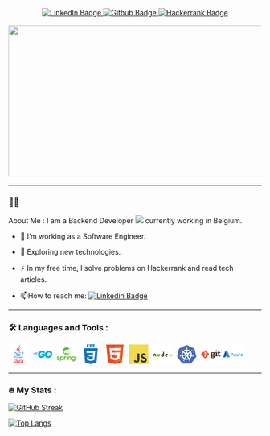 



<div id="badges" align="center">
  <a href="https://www.linkedin.com/in/pavan-kumar-tulasi-79977870/">
    <img src="https://img.shields.io/badge/LinkedIn-blue?style=for-the-badge&logo=linkedin&logoColor=white" alt="LinkedIn Badge"/>
  </a>
  <a href="https://github.com/thulasipavankumar">
    <img src="https://img.shields.io/badge/github-black?style=for-the-badge&logo=github&logoColor=white" alt="Github Badge"/>
  </a>
  <a href="https://www.hackerrank.com/thulasipavan">
    <img src="https://shields.io/badge/hackerrank-green?style=for-the-badge&logo=hackerrank&logoColor=white" alt="Hackerrank Badge"/>
  </a>
</div>
<div align="center">
<img src="https://komarev.com/ghpvc/?username=thulasipavankumar&style=flat-square&color=blue" alt=""/>
 </div>
<div align="center">
  <img src="https://github.com/thulasipavankumar/thulasipavankumar/blob/main/Pavan%20Kumar%20tulasi.png" width="600" height="300"/>
</div>

---

### :man_technologist: 
 About Me : I am a Backend Developer <img src="https://media.giphy.com/media/WUlplcMpOCEmTGBtBW/giphy.gif" width="30"> currently working in Belgium.
- :telescope: I’m working as a Software Engineer.

- :seedling: Exploring new technologies.

- :zap: In my free time, I solve problems on Hackerrank and read tech articles.

- :mailbox:How to reach me: [![Linkedin Badge](https://img.shields.io/badge/LinkedIn-blue?style=for-the-badge&logo=linkedin&logoColor=white)](https://www.linkedin.com/in/pavan-kumar-tulasi-79977870/)

---

### :hammer_and_wrench: Languages and Tools :
<div>
  <img src="https://github.com/devicons/devicon/blob/master/icons/java/java-original-wordmark.svg" title="Java" alt="Java" width="40" height="40"/>&nbsp;
  <img src="https://github.com/devicons/devicon/blob/master/icons/go/go-original-wordmark.svg" title="Go" alt="Go" width="40" height="40"/>&nbsp;
  <img src="https://github.com/devicons/devicon/blob/master/icons/spring/spring-original-wordmark.svg" title="Spring" alt="Spring" width="40" height="40"/>&nbsp;
  <img src="https://github.com/devicons/devicon/blob/master/icons/css3/css3-plain-wordmark.svg"  title="CSS3" alt="CSS" width="40" height="40"/>&nbsp;
  <img src="https://github.com/devicons/devicon/blob/master/icons/html5/html5-original.svg" title="HTML5" alt="HTML" width="40" height="40"/>&nbsp;
  <img src="https://github.com/devicons/devicon/blob/master/icons/javascript/javascript-original.svg" title="JavaScript" alt="JavaScript" width="40" height="40"/>&nbsp;
  <img src="https://github.com/devicons/devicon/blob/master/icons/nodejs/nodejs-original-wordmark.svg" title="NodeJS" alt="NodeJS" width="40" height="40"/>&nbsp;
  <img src="https://github.com/devicons/devicon/blob/master/icons/kubernetes/kubernetes-plain.svg" title="Kubernetes" **alt="Kubernetes" width="40" height="40"/>&nbsp;
  <img src="https://github.com/devicons/devicon/blob/master/icons/git/git-original-wordmark.svg" title="Git" **alt="Git" width="40" height="40"/>
   <img src="https://github.com/devicons/devicon/blob/master/icons/azure/azure-original-wordmark.svg" title="Azure" **alt="Azure" width="40" height="40"/>
  
</div>

---

### :fire: My Stats :

[![GitHub Streak](http://github-readme-streak-stats.herokuapp.com?user=thulasipavankumar&theme=dark&background=000000)](https://git.io/streak-stats)

[![Top Langs](https://github-readme-stats.vercel.app/api/top-langs/?username=thulasipavankumar&layout=compact&theme=vision-friendly-dark)](https://github.com/anuraghazra/github-readme-stats)
<!---
thulasipavankumar/thulasipavankumar is a ✨ special ✨ repository because its `README.md` (this file) appears on your GitHub profile.
You can click the Preview link to take a look at your changes.
--->
